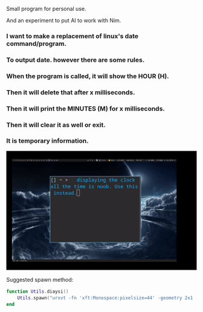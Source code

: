 Small program for personal use.

And an experiment to put AI to work with Nim.

### I want to make a replacement of linux's date command/program.
### To output date. however there are some rules.
### When the program is called, it will show the HOUR (H).
### Then it will delete that after x milliseconds.
### Then it will print the MINUTES (M) for x milliseconds.
### Then it will clear it as well or exit.
### It is temporary information.

![](info.gif)

Suggested spawn method:

```lua
function Utils.diaysi()
	Utils.spawn("urxvt -fn 'xft:Monospace:pixelsize=44' -geometry 2x1 -e 'diaysi'")
end
```